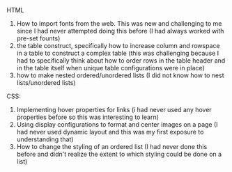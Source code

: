HTML
1. How to import fonts from the web. This was new and challenging to me since I had never attempted doing this before (I had always worked with pre-set founts)
2.  the table construct, specifically how to increase column and rowspace in a table to construct a complex table (this was challenging because I had to specifically think about how to order rows in the table header and in the table itself when unique table configurations were in place)
3. how to make nested ordered/unordered lists (I did not know how to nest lists/unordered lists)

CSS:
1. Implementing hover properties for links (i had never used any hover properties before so this was interesting to learn)
2. Using display configurations to format and center images on a page (I had never used dynamic layout and this was my first exposure to understanding that)
3. How to change the styling of an ordered list (I had never done this before and didn't realize the extent to which styling could be done on a list)

